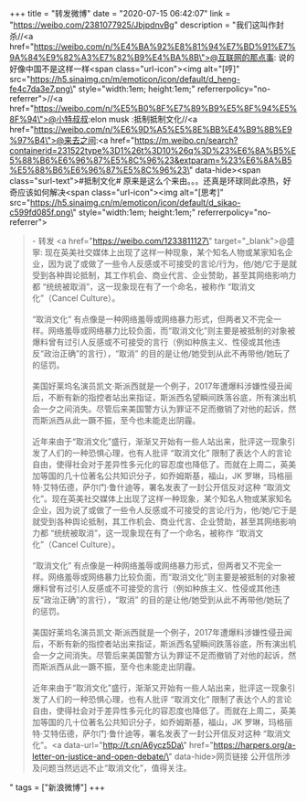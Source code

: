 +++
title = "转发微博"
date = "2020-07-15 06:42:07"
link = "https://weibo.com/2381077925/JbjpdnvBg"
description = "我们这叫作封杀//<a href=\"https://weibo.com/n/%E4%BA%92%E8%81%94%E7%BD%91%E7%9A%84%E9%82%A3%E7%82%B9%E4%BA%8B\">@互联网的那点事</a>: 说的好像中国不是这样一样<span class=\"url-icon\"><img alt=\"[哼]\" src=\"https://h5.sinaimg.cn/m/emoticon/icon/default/d_heng-fe4c7da3e7.png\" style=\"width:1em; height:1em;\" referrerpolicy=\"no-referrer\"></span>//<a href=\"https://weibo.com/n/%E5%B0%8F%E7%89%B9%E5%8F%94%E5%8F%94\">@小特叔叔</a>:elon musk :抵制抵制文化//<a href=\"https://weibo.com/n/%E6%9D%A5%E5%8E%BB%E4%B9%8B%E9%97%B4\">@来去之间</a>:<a href=\"https://m.weibo.cn/search?containerid=231522type%3D1%26t%3D10%26q%3D%23%E6%8A%B5%E5%88%B6%E6%96%87%E5%8C%96%23&extparam=%23%E6%8A%B5%E5%88%B6%E6%96%87%E5%8C%96%23\" data-hide><span class=\"surl-text\">#抵制文化#</span></a> 原来是这么个来由。。。还真是环球同此凉热，好奇应该如何解决<span class=\"url-icon\"><img alt=\"[思考]\" src=\"https://h5.sinaimg.cn/m/emoticon/icon/default/d_sikao-c599fd085f.png\" style=\"width:1em; height:1em;\" referrerpolicy=\"no-referrer\"></span><br><blockquote> - 转发 <a href=\"https://weibo.com/1233811127\" target=\"_blank\">@盛寧</a>: 现在英美社交媒体上出现了这样一种现象，某个知名人物或某家知名企业，因为说了或做了一些令人反感或不可接受的言论/行为，他/她/它于是就受到各种舆论抵制，其工作机会、商业代言、企业赞助，甚至其网络影响力都 “统统被取消”，这一现象现在有了一个命名，被称作 “取消文化”（Cancel Culture）。<br><br>“取消文化” 有点像是一种网络羞辱或网络暴力形式，但两者又不完全一样。网络羞辱或网络暴力比较负面，而“取消文化”则主要是被抵制的对象被爆料曾有过引人反感或不可接受的言行（例如种族主义、性侵或其他违反“政治正确”的言行），“取消” 的目的是让他/她受到从此不再带他/她玩了的惩罚。<br><br>美国好莱坞名演员凯文·斯派西就是一个例子，2017年遭爆料涉嫌性侵丑闻后，不断有新的指控者站出来指证，斯派西名望瞬间跌落谷底，所有演出机会一夕之间消失。尽管后来美国警方认为罪证不足而撤销了对他的起诉，然而斯派西从此一蹶不振，至今也未能走出阴霾。<br><br>近年来由于“取消文化”盛行，渐渐又开始有一些人站出来，批评这一现象引发了人们的一种恐惧心理，也有人批评 “取消文化” 限制了表达个人的言论自由，使得社会对于差异性多元化的容忍度也降低了。而就在上周二，英美加等国的几十位著名公共知识分子，如乔姆斯基，福山，JK 罗琳，玛格丽特·艾特伍德，萨尔门·鲁什迪等，署名发表了一封公开信反对这种 “取消文化”。现在英美社交媒体上出现了这样一种现象，某个知名人物或某家知名企业，因为说了或做了一些令人反感或不可接受的言论/行为，他/她/它于是就受到各种舆论抵制，其工作机会、商业代言、企业赞助，甚至其网络影响力都 “统统被取消”，这一现象现在有了一个命名，被称作 “取消文化”（Cancel Culture）。<br><br>“取消文化” 有点像是一种网络羞辱或网络暴力形式，但两者又不完全一样。网络羞辱或网络暴力比较负面，而“取消文化”则主要是被抵制的对象被爆料曾有过引人反感或不可接受的言行（例如种族主义、性侵或其他违反“政治正确”的言行），“取消” 的目的是让他/她受到从此不再带他/她玩了的惩罚。<br><br>美国好莱坞名演员凯文·斯派西就是一个例子，2017年遭爆料涉嫌性侵丑闻后，不断有新的指控者站出来指证，斯派西名望瞬间跌落谷底，所有演出机会一夕之间消失。尽管后来美国警方认为罪证不足而撤销了对他的起诉，然而斯派西从此一蹶不振，至今也未能走出阴霾。<br><br>近年来由于“取消文化”盛行，渐渐又开始有一些人站出来，批评这一现象引发了人们的一种恐惧心理，也有人批评 “取消文化” 限制了表达个人的言论自由，使得社会对于差异性多元化的容忍度也降低了。而就在上周二，英美加等国的几十位著名公共知识分子，如乔姆斯基，福山，JK 罗琳，玛格丽特·艾特伍德，萨尔门·鲁什迪等，署名发表了一封公开信反对这种 “取消文化”。<a data-url=\"http://t.cn/A6ycz5Da\" href=\"https://harpers.org/a-letter-on-justice-and-open-debate/\" data-hide>网页链接</a> 公开信所涉及问题当然远远不止“取消文化”，值得关注。</blockquote>"
tags = ["新浪微博"]
+++
